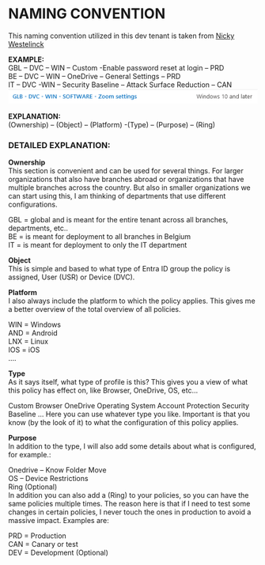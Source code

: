 # NAMING CONVENTION
  This naming convention utilized in this dev tenant is taken from [Nicky Westelinck](https://www.nickydewestelinck.be/2024/10/17/how-to-organize-your-microsoft-intune-deployments-like-a-rockstar-part-2/)

**EXAMPLE:**  
GBL – DVC – WIN – Custom -Enable password reset at login – PRD  
BE – DVC – WIN – OneDrive – General Settings – PRD  
IT – DVC -WIN – Security Baseline – Attack Surface Reduction – CAN  
![Real Config Profile w/ naming convention](image.png)

**EXPLANATION:**  
(Ownership) – (Object) – (Platform) -(Type) – (Purpose) – (Ring)  

### DETAILED EXPLANATION:

**Ownership**  
This section is convenient and can be used for several things. For larger organizations that also have branches abroad or organizations that have multiple branches across the country. But also in smaller organizations we can start using this, I am thinking of departments that use different configurations.

GBL = global and is meant for the entire tenant across all branches, departments, etc..  
BE = is meant for deployment to all branches in Belgium  
IT = is meant for deployment to only the IT department  

**Object**  
This is simple and based to what type of Entra ID group the policy is assigned, User (USR) or Device (DVC).

**Platform**  
I also always include the platform to which the policy applies. This gives me a better overview of the total overview of all policies.

WIN = Windows  
AND = Android  
LNX = Linux  
IOS = iOS  
….  

**Type**  
As it says itself, what type of profile is this? This gives you a view of what this policy has effect on, like Browser, OneDrive, OS, etc…

Custom
Browser
OneDrive
Operating System
Account Protection
Security Baseline
…
Here you can use whatever type you like. Important is that you know (by the look of it) to what the configuration of this policy applies.

**Purpose**  
In addition to the type, I will also add some details about what is configured, for example.:

Onedrive – Know Folder Move  
OS – Device Restrictions  
Ring (Optional)  
In addition you can also add a (Ring) to your policies, so you can have the same policies multiple times. The reason here is that if I need to test some changes in certain policies, I never touch the ones in production to avoid a massive impact. Examples are:

PRD = Production  
CAN = Canary or test  
DEV = Development (Optional)  